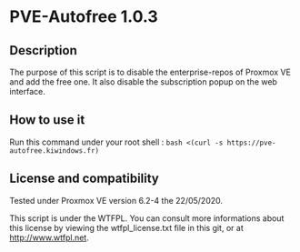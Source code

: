 # PVE-Autofree 1.0.3

## Description

The purpose of this script is to disable the enterprise-repos of Proxmox VE and add the
free one. It also disable the subscription popup on the web interface.

## How to use it

Run this command under your root shell : `bash <(curl -s https://pve-autofree.kiwindows.fr)`

## License and compatibility

Tested under Proxmox VE version 6.2-4 the 22/05/2020.

This script is under the WTFPL. You can consult more informations about this license by viewing the
wtfpl_license.txt file in this git, or at http://www.wtfpl.net.